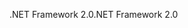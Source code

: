 <span data-ttu-id="e60c4-101">.NET Framework 2.0</span><span class="sxs-lookup"><span data-stu-id="e60c4-101">.NET Framework 2.0</span></span>